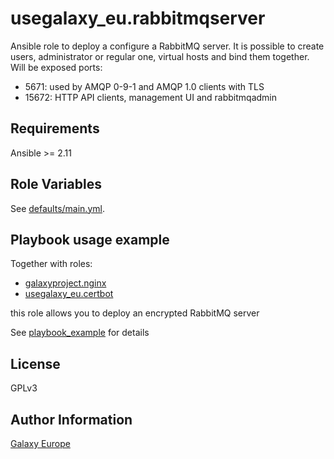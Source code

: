 usegalaxy_eu.rabbitmqserver
=======
Ansible role to deploy a configure a RabbitMQ server.
It is possible to create users, administrator or regular one, virtual hosts and bind them together.
Will be exposed ports:
* 5671: used by AMQP 0-9-1 and AMQP 1.0 clients with TLS
* 15672: HTTP API clients, management UI and rabbitmqadmin

Requirements
------------
Ansible >= 2.11

Role Variables
--------------
See [defaults/main.yml](defaults/main.yml).

Playbook usage example
-------------
Together with roles:
* [galaxyproject.nginx](https://github.com/galaxyproject/ansible-nginx)
* [usegalaxy_eu.certbot](https://github.com/usegalaxy-eu/ansible-certbot)

this role allows you to deploy an encrypted RabbitMQ server

See [playbook_example](playbook_example) for details
     
License
-------
GPLv3

Author Information
------------------
[Galaxy Europe](https://galaxyproject.eu)
